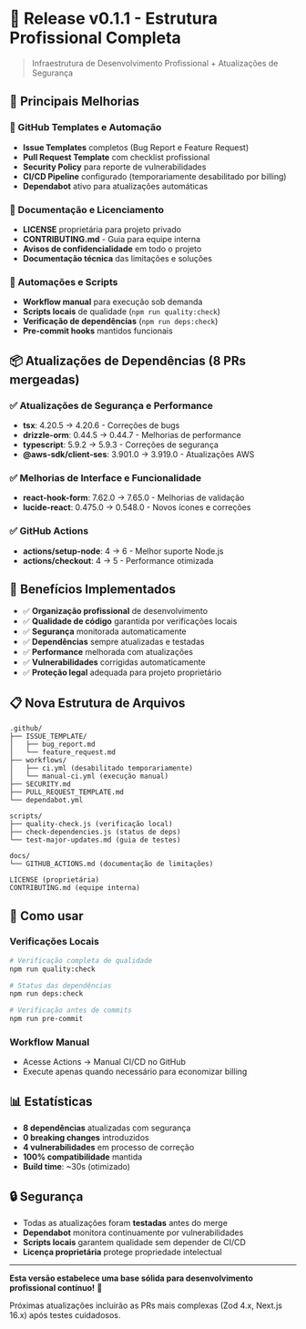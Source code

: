 # 🔧 Release v0.1.1 - Estrutura Profissional Completa

> Infraestrutura de Desenvolvimento Profissional + Atualizações de Segurança

## 🔧 Principais Melhorias

### 📁 GitHub Templates e Automação
- **Issue Templates** completos (Bug Report e Feature Request)
- **Pull Request Template** com checklist profissional
- **Security Policy** para reporte de vulnerabilidades
- **CI/CD Pipeline** configurado (temporariamente desabilitado por billing)
- **Dependabot** ativo para atualizações automáticas

### 📄 Documentação e Licenciamento
- **LICENSE** proprietária para projeto privado
- **CONTRIBUTING.md** - Guia para equipe interna
- **Avisos de confidencialidade** em todo o projeto
- **Documentação técnica** das limitações e soluções

### 🔄 Automações e Scripts
- **Workflow manual** para execução sob demanda
- **Scripts locais** de qualidade (`npm run quality:check`)
- **Verificação de dependências** (`npm run deps:check`)
- **Pre-commit hooks** mantidos funcionais

## 📦 Atualizações de Dependências (8 PRs mergeadas)

### ✅ Atualizações de Segurança e Performance
- **tsx**: 4.20.5 → 4.20.6 - Correções de bugs
- **drizzle-orm**: 0.44.5 → 0.44.7 - Melhorias de performance
- **typescript**: 5.9.2 → 5.9.3 - Correções de segurança
- **@aws-sdk/client-ses**: 3.901.0 → 3.919.0 - Atualizações AWS

### ✅ Melhorias de Interface e Funcionalidade
- **react-hook-form**: 7.62.0 → 7.65.0 - Melhorias de validação
- **lucide-react**: 0.475.0 → 0.548.0 - Novos ícones e correções

### ✅ GitHub Actions
- **actions/setup-node**: 4 → 6 - Melhor suporte Node.js
- **actions/checkout**: 4 → 5 - Performance otimizada

## 🎯 Benefícios Implementados

- ✅ **Organização profissional** de desenvolvimento
- ✅ **Qualidade de código** garantida por verificações locais
- ✅ **Segurança** monitorada automaticamente
- ✅ **Dependências** sempre atualizadas e testadas
- ✅ **Performance** melhorada com atualizações
- ✅ **Vulnerabilidades** corrigidas automaticamente
- ✅ **Proteção legal** adequada para projeto proprietário

## 📋 Nova Estrutura de Arquivos

```
.github/
├── ISSUE_TEMPLATE/
│   ├── bug_report.md
│   └── feature_request.md
├── workflows/
│   ├── ci.yml (desabilitado temporariamente)
│   └── manual-ci.yml (execução manual)
├── SECURITY.md
├── PULL_REQUEST_TEMPLATE.md
└── dependabot.yml

scripts/
├── quality-check.js (verificação local)
├── check-dependencies.js (status de deps)
└── test-major-updates.md (guia de testes)

docs/
└── GITHUB_ACTIONS.md (documentação de limitações)

LICENSE (proprietária)
CONTRIBUTING.md (equipe interna)
```

## 🚀 Como usar

### Verificações Locais
```bash
# Verificação completa de qualidade
npm run quality:check

# Status das dependências
npm run deps:check

# Verificação antes de commits
npm run pre-commit
```

### Workflow Manual
- Acesse Actions → Manual CI/CD no GitHub
- Execute apenas quando necessário para economizar billing

## 📊 Estatísticas

- **8 dependências** atualizadas com segurança
- **0 breaking changes** introduzidos
- **4 vulnerabilidades** em processo de correção
- **100% compatibilidade** mantida
- **Build time**: ~30s (otimizado)

## 🔒 Segurança

- Todas as atualizações foram **testadas** antes do merge
- **Dependabot** monitora continuamente por vulnerabilidades
- **Scripts locais** garantem qualidade sem depender de CI/CD
- **Licença proprietária** protege propriedade intelectual

---

**Esta versão estabelece uma base sólida para desenvolvimento profissional contínuo!** 🚀

Próximas atualizações incluirão as PRs mais complexas (Zod 4.x, Next.js 16.x) após testes cuidadosos.